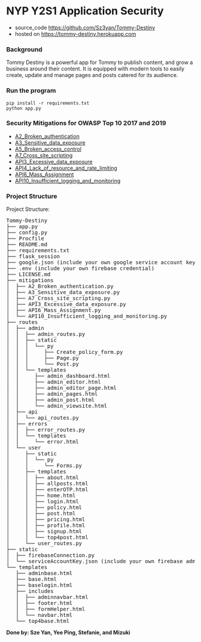 # NYP Y2S1 Application Security

- source_code https://github.com/Sz3yan/Tommy-Destiny
- hosted on https://tommy-destiny.herokuapp.com

### Background
Tommy Destiny is a powerful app for Tommy to publish content, and grow a business around their content. It is equipped with modern tools to easily create, update and manage pages and posts catered for its audience.  

### Run the program
    pip install -r requirements.txt
    python app.py

### Security Mitigations for OWASP Top 10 2017 and 2019
- [A2_Broken_authentication](https://owasp.org/www-project-top-ten/2017/A2_2017-Broken_Authentication)
- [A3_Sensitive_data_exposure](https://owasp.org/www-project-top-ten/2017/A3_2017-Sensitive_Data_Exposure)
- [A5_Broken_access_control](https://owasp.org/www-project-top-ten/2017/A5_2017-Broken_Access_Control)
- [A7_Cross_site_scripting](https://owasp.org/www-project-top-ten/2017/A7_2017-Cross-Site_Scripting_(XSS))
- [API3_Excessive_data_exposure](https://github.com/OWASP/API-Security/blob/master/2019/en/src/0xa3-excessive-data-exposure.md)
- [API4_Lack_of_resource_and_rate_limiting](https://github.com/OWASP/API-Security/blob/master/2019/en/src/0xa4-lack-of-resources-and-rate-limiting.md)
- [API6_Mass_Assignment](https://github.com/OWASP/API-Security/blob/master/2019/en/src/0xa6-mass-assignment.md)
- [API10_Insufficient_logging_and_monitoring](https://github.com/OWASP/API-Security/blob/master/2019/en/src/0xaa-insufficient-logging-monitoring.md)

### Project Structure
Project Structure:
<pre>
Tommy-Destiny
├── app.py
├── config.py
├── Procfile
├── README.md
├── requirements.txt
├── flask_session
├── google.json (include your own google service account key)
├── .env (include your own firebase credential)
├── LICENSE.md
├── mitigations
│  ├── A2_Broken_authentication.py
│  ├── A3_Sensitive_data_exposure.py
│  ├── A7_Cross_site_scripting.py
│  ├── API3_Excessive_data_exposure.py
│  ├── API6_Mass_Assignment.py
│  └── API10_Insufficient_logging_and_monitoring.py
├── routes
│  ├── admin
│  │  ├── admin_routes.py
│  │  ├── static
│  │  │  └── py
│  │  │     ├── Create_policy_form.py
│  │  │     ├── Page.py
│  │  │     └── Post.py
│  │  └── templates
│  │     ├── admin_dashboard.html
│  │     ├── admin_editor.html
│  │     ├── admin_editor_page.html
│  │     ├── admin_pages.html
│  │     ├── admin_post.html
│  │     └── admin_viewsite.html
│  ├── api
│  │  └── api_routes.py
│  ├── errors
│  │  ├── error_routes.py
│  │  └── templates
│  │     └── error.html
│  └── user
│     ├── static
│     │  └── py
│     │     └── Forms.py
│     ├── templates
│     │  ├── about.html
│     │  ├── allposts.html
│     │  ├── enterOTP.html
│     │  ├── home.html
│     │  ├── login.html
│     │  ├── policy.html
│     │  ├── post.html
│     │  ├── pricing.html
│     │  ├── profile.html
│     │  ├── signup.html
│     │  └── top4post.html
│     └── user_routes.py
├── static
│  ├── firebaseConnection.py
│  └── serviceAccountKey.json (include your own firebase adminsdk account key)
└── templates
   ├── adminbase.html
   ├── base.html
   ├── baselogin.html
   ├── includes
   │  ├── adminnavbar.html
   │  ├── footer.html
   │  ├── formHelper.html
   │  └── navbar.html
   └── top4base.html
</pre>

**Done by: Sze Yan, Yee Ping, Stefanie, and Mizuki**
